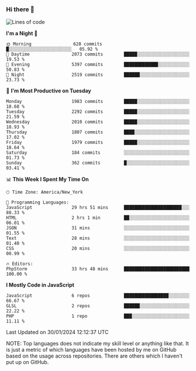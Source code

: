 ### Hi there 👋

<!--
**LynxJinxxy/LynxJinxxy** is a ✨ _special_ ✨ repository because its `README.md` (this file) appears on your GitHub profile.

Here are some ideas to get you started:

- 🔭 I’m currently working on ...
- 🌱 I’m currently learning ...
- 👯 I’m looking to collaborate on ...
- 🤔 I’m looking for help with ...
- 💬 Ask me about ...
- 📫 How to reach me: ...
- 😄 Pronouns: ...
- ⚡ Fun fact: ...
-->

<!--START_SECTION:waka-->
![Lines of code](https://img.shields.io/badge/From%20Hello%20World%20I%27ve%20Written-26.3%20million%20lines%20of%20code-blue)

**I'm a Night 🦉** 

```text
🌞 Morning                628 commits         █░░░░░░░░░░░░░░░░░░░░░░░░   05.92 % 
🌆 Daytime                2073 commits        █████░░░░░░░░░░░░░░░░░░░░   19.53 % 
🌃 Evening                5397 commits        █████████████░░░░░░░░░░░░   50.83 % 
🌙 Night                  2519 commits        ██████░░░░░░░░░░░░░░░░░░░   23.73 % 
```
📅 **I'm Most Productive on Tuesday** 

```text
Monday                   1983 commits        █████░░░░░░░░░░░░░░░░░░░░   18.68 % 
Tuesday                  2292 commits        █████░░░░░░░░░░░░░░░░░░░░   21.59 % 
Wednesday                2010 commits        █████░░░░░░░░░░░░░░░░░░░░   18.93 % 
Thursday                 1807 commits        ████░░░░░░░░░░░░░░░░░░░░░   17.02 % 
Friday                   1979 commits        █████░░░░░░░░░░░░░░░░░░░░   18.64 % 
Saturday                 184 commits         ░░░░░░░░░░░░░░░░░░░░░░░░░   01.73 % 
Sunday                   362 commits         █░░░░░░░░░░░░░░░░░░░░░░░░   03.41 % 
```


📊 **This Week I Spent My Time On** 

```text
🕑︎ Time Zone: America/New_York

💬 Programming Languages: 
JavaScript               29 hrs 51 mins      ██████████████████████░░░   88.33 % 
HTML                     2 hrs 1 min         ██░░░░░░░░░░░░░░░░░░░░░░░   06.01 % 
JSON                     31 mins             ░░░░░░░░░░░░░░░░░░░░░░░░░   01.55 % 
Text                     28 mins             ░░░░░░░░░░░░░░░░░░░░░░░░░   01.40 % 
CSS                      20 mins             ░░░░░░░░░░░░░░░░░░░░░░░░░   00.99 % 

🔥 Editors: 
PhpStorm                 33 hrs 48 mins      █████████████████████████   100.00 % 
```

**I Mostly Code in JavaScript** 

```text
JavaScript               6 repos             █████████████████░░░░░░░░   66.67 % 
GLSL                     2 repos             ██████░░░░░░░░░░░░░░░░░░░   22.22 % 
PHP                      1 repo              ███░░░░░░░░░░░░░░░░░░░░░░   11.11 % 
```




 Last Updated on 30/01/2024 12:12:37 UTC
<!--END_SECTION:waka-->
NOTE: Top languages does not indicate my skill level or anything like that. It is just a metric of which languages have been hosted by me on GitHub based on the usage across repositories. There are others which I haven't put up on GitHub.
